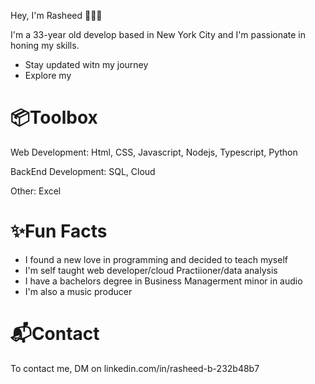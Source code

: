 
Hey, I'm Rasheed 👋🏾😊

I'm a 33-year old develop based in New York City and I'm passionate in honing my skills.
  
  * Stay updated witn my journey  
  * Explore my

  

# 📦Toolbox

Web Development: Html, CSS, Javascript, Nodejs, Typescript,  Python

BackEnd Development: SQL, Cloud

Other: Excel

# ✨Fun Facts

  * I found a new love in programming and decided to teach myself
  * I'm self taught web developer/cloud Practiioner/data analysis   
  * I have a bachelors degree in Business Managerment minor in audio
  * I'm also a music producer

# 📬Contact 

To contact me, DM on linkedin.com/in/rasheed-b-232b48b7
